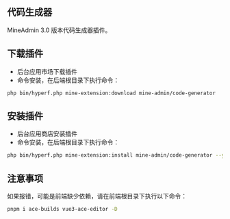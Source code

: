 ## 代码生成器

MineAdmin 3.0 版本代码生成器插件。

## 下载插件

- 后台应用市场下载插件
- 命令安装，在后端根目录下执行命令：

```bash
php bin/hyperf.php mine-extension:download mine-admin/code-generator
```
## 安装插件

- 后台应用商店安装插件
- 命令安装，在后端根目录下执行命令：

```bash
php bin/hyperf.php mine-extension:install mine-admin/code-generator --yes
```


## 注意事项
如果报错，可能是前端缺少依赖，请在前端根目录下执行以下命令：
```bash
pnpm i ace-builds vue3-ace-editor -D
```